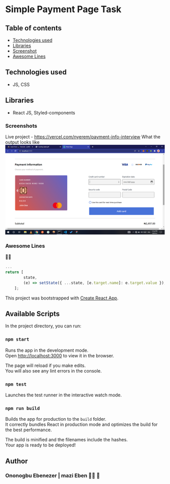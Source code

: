 # Simple Payment Page Task

## Table of contents

-   [Technologies used](#technologies-used)
-   [Libraries](#libraries)
-   [Screenshot](#screenshots)
-   [Awesome Lines](#awesome-lines)

## Technologies used

-   JS, CSS

## Libraries

-   React JS, Styled-components

### Screenshots

Live project - https://vercel.com/nyerem/payment-info-interview
What the output looks like
![Screenshot ](./screenshot.png)

### Awesome Lines 
🎉🎉

```js
...
return [
        state,
        (e) => setState({ ...state, [e.target.name]: e.target.value }),
    ];
```

This project was bootstrapped with [Create React App](https://github.com/facebook/create-react-app).

## Available Scripts

In the project directory, you can run:

### `npm start`

Runs the app in the development mode.<br />
Open [http://localhost:3000](http://localhost:3000) to view it in the browser.

The page will reload if you make edits.<br />
You will also see any lint errors in the console.

### `npm test`

Launches the test runner in the interactive watch mode.<br />

### `npm run build`

Builds the app for production to the `build` folder.<br />
It correctly bundles React in production mode and optimizes the build for the best performance.

The build is minified and the filenames include the hashes.<br />
Your app is ready to be deployed!

## Author

### Ononogbu Ebenezer | mazi Eben 🚀🚀 🥶
